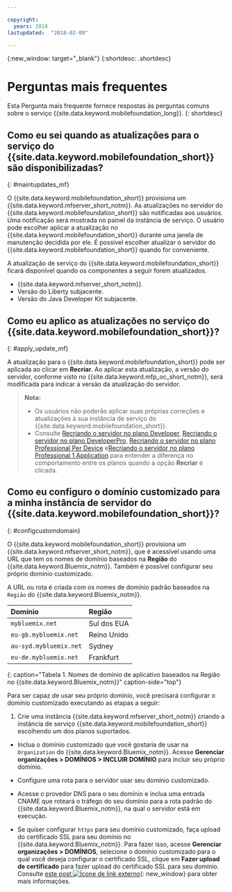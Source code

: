 ```yaml
---

copyright:
  years: 2018
lastupdated:  "2018-02-09"

---
```


{:new_window: target="_blank"}
{:shortdesc: .shortdesc}


# Perguntas mais frequentes

Esta Pergunta mais frequente fornece respostas às perguntas comuns sobre o serviço {{site.data.keyword.mobilefoundation_long}}.
{: shortdesc}

## Como eu sei quando as atualizações para o serviço do {{site.data.keyword.mobilefoundation_short}} são disponibilizadas?
{: #maintupdates_mf}

O {{site.data.keyword.mobilefoundation_short}} provisiona um {{site.data.keyword.mfserver_short_notm}}. As atualizações no servidor do {{site.data.keyword.mobilefoundation_short}} são notificadas aos usuários. Uma notificação será mostrada no painel da instância de serviço. O usuário pode escolher aplicar a atualização no {{site.data.keyword.mobilefoundation_short}} durante uma janela de manutenção decidida por ele. É possível escolher atualizar o servidor do {{site.data.keyword.mobilefoundation_short}} quando for conveniente.

A atualização de serviço do {{site.data.keyword.mobilefoundation_short}} ficará disponível quando os componentes a seguir forem atualizados.

* {{site.data.keyword.mfserver_short_notm}}.
* Versão do Liberty subjacente.
* Versão do Java Developer Kit subjacente.

## Como eu aplico as atualizações no serviço do {{site.data.keyword.mobilefoundation_short}}?
{: #apply_update_mf}

A atualização para o {{site.data.keyword.mobilefoundation_short}} pode ser aplicada ao clicar em **Recriar**.
Ao aplicar esta atualização, a versão do servidor, conforme visto no {{site.data.keyword.mfp_oc_short_notm}}, será modificada para indicar a versão da atualização do servidor.

> **Nota:**
>  * Os usuários não poderão aplicar suas próprias correções e atualizações à sua instância de serviço do {{site.data.keyword.mobilefoundation_short}}.
>  * Consulte [Recriando o servidor no plano Developer](c_using_mfs_p1.html#recreate_mobilefoundation_p1), [Recriando o servidor no plano DeveloperPro](c_using_mfs_p3.html#recreate_mobilefoundation_p3), [Recriando o servidor no plano Professional Per Device](c_using_mfs_p4.html#recreate_mobilefoundation_p5) e[Recriando o servidor no plano Professional 1 Application](c_using_mfs_p2.html#recreate_mobilefoundation_p2) para entender a diferença no comportamento entre os planos quando a opção **Recriar** é clicada.
>

## Como eu configuro o domínio customizado para a minha instância de servidor do {{site.data.keyword.mobilefoundation_short}}?
{: #configcustomdomain}

O {{site.data.keyword.mobilefoundation_short}} provisiona um {{site.data.keyword.mfserver_short_notm}}, que é acessível usando uma URL que tem os nomes de domínio baseados na **Região** do {{site.data.keyword.Bluemix_notm}}. Também é possível configurar seu próprio domínio customizado.

A URL ou rota é criada com os nomes de domínio padrão baseados na `Região` do {{site.data.keyword.Bluemix_notm}}.

  |Domínio |  Região  |    
  |:----- | :----- |    
  |`mybluemix.net` | Sul dos EUA |    
  |`eu-gb.mybluemix.net` | Reino Unido  |
  |`au-syd.mybluemix.net` | Sydney  |   
  |`eu-de.mybluemix.net` | Frankfurt |   
  {: caption="Tabela 1. Nomes de domínio de aplicativo baseados na Região no {{site.data.keyword.Bluemix_notm}}" caption-side="top"}

Para ser capaz de usar seu próprio domínio, você precisará configurar o domínio customizado executando as etapas a seguir:

1.	Crie uma instância {{site.data.keyword.mfserver_short_notm}} criando a instância de serviço {{site.data.keyword.mobilefoundation_short}} escolhendo um dos planos suportados.

+ Inclua o domínio customizado que você gostaria de usar na `Organization` do {{site.data.keyword.Bluemix_notm}}. Acesse **Gerenciar organizações > DOMÍNIOS > INCLUIR DOMÍNIO** para incluir seu próprio domínio.

+ Configure uma rota para o servidor <!--container group--> usar seu domínio customizado.

+ Acesse o provedor DNS para o seu domínio e inclua uma entrada CNAME que roteará o tráfego do seu domínio para a rota padrão do {{site.data.keyword.Bluemix_notm}}, na qual o servidor <!--container group--> está em execução.

+ Se quiser configurar `https` para seu domínio customizado, faça upload do certificado SSL para seu domínio no {{site.data.keyword.Bluemix_notm}}. Para fazer isso, acesse **Gerenciar organizações > DOMÍNIOS**, selecione o domínio customizado para o qual você deseja configurar o certificado SSL, clique em **Fazer upload de certificado** para fazer upload do certificado SSL para seu domínio. Consulte [este post ![Ícone de link externo](../../icons/launch-glyph.svg "Ícone de link externo")](https://developer.ibm.com/bluemix/2014/09/28/ssl-certificates-bluemix-custom-domains/){: new_window} para obter mais informações.
